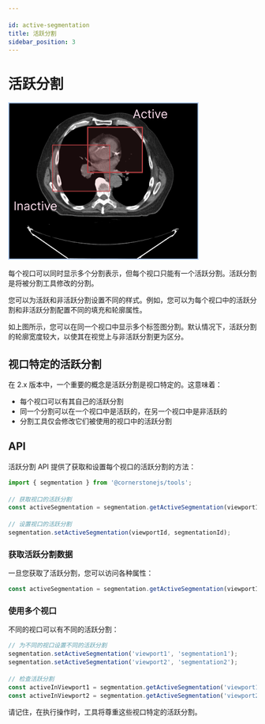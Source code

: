 ```yaml
---

id: active-segmentation  
title: 活跃分割  
sidebar_position: 3
---
```


# 活跃分割

![](../../../assets/active-segmentation.png)

每个视口可以同时显示多个分割表示，但每个视口只能有一个活跃分割。活跃分割是将被分割工具修改的分割。

您可以为活跃和非活跃分割设置不同的样式。例如，您可以为每个视口中的活跃分割和非活跃分割配置不同的填充和轮廓属性。

如上图所示，您可以在同一个视口中显示多个标签图分割。默认情况下，活跃分割的轮廓宽度较大，以使其在视觉上与非活跃分割更为区分。

## 视口特定的活跃分割

在 2.x 版本中，一个重要的概念是活跃分割是视口特定的。这意味着：
- 每个视口可以有其自己的活跃分割
- 同一个分割可以在一个视口中是活跃的，在另一个视口中是非活跃的
- 分割工具仅会修改它们被使用的视口中的活跃分割

## API

活跃分割 API 提供了获取和设置每个视口的活跃分割的方法：

```js
import { segmentation } from '@cornerstonejs/tools';

// 获取视口的活跃分割
const activeSegmentation = segmentation.getActiveSegmentation(viewportId);

// 设置视口的活跃分割
segmentation.setActiveSegmentation(viewportId, segmentationId);
```

### 获取活跃分割数据

一旦您获取了活跃分割，您可以访问各种属性：

```js
const activeSegmentation = segmentation.getActiveSegmentation(viewportId);
```

### 使用多个视口

不同的视口可以有不同的活跃分割：

```js
// 为不同的视口设置不同的活跃分割
segmentation.setActiveSegmentation('viewport1', 'segmentation1');
segmentation.setActiveSegmentation('viewport2', 'segmentation2');

// 检查活跃分割
const activeInViewport1 = segmentation.getActiveSegmentation('viewport1');
const activeInViewport2 = segmentation.getActiveSegmentation('viewport2');
```

请记住，在执行操作时，工具将尊重这些视口特定的活跃分割。